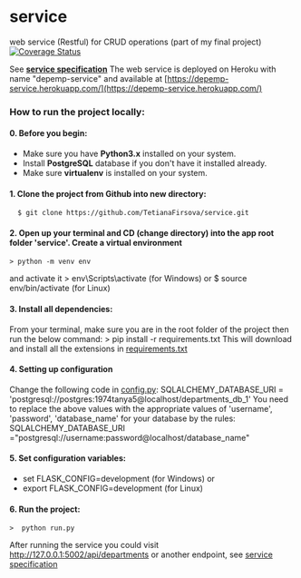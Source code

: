 # service
web service (Restful) for CRUD operations (part of my final project)
[![Coverage Status](https://coveralls.io/repos/github/TetianaFirsova/service/badge.svg)](https://coveralls.io/github/TetianaFirsova/service)

See **[service specification](/documentation/SPECIFICATION.md)**
The web service is deployed on Heroku with name &quot;depemp-service&quot; and available at [https://depemp-service.herokuapp.com/](https://depemp-service.herokuapp.com/)


### How to run the project locally:

#### 0. Before you begin:
- Make sure you have **Python3.x** installed on your system.
- Install **PostgreSQL** database if you don't have it installed already.
- Make sure **virtualenv** is installed on your system.

#### 1. Clone the project from Github into new directory:
      $ git clone https://github.com/TetianaFirsova/service.git
    
#### 2. Open up your terminal and CD (change directory) into the app root folder 'service'. Create a virtual environment
	> python -m venv env
and activate it
	> env\Scripts\activate (for Windows) 
or
	$ source env/bin/activate (for Linux)

#### 3. Install all dependencies:
From your terminal, make sure you are in the root folder of the project then run the below command:
	> pip install -r requirements.txt
This will download and install all the extensions in [requirements.txt](/requirements.txt)

#### 4. Setting up configuration
Change the following code in [config.py](/config.py):
	SQLALCHEMY_DATABASE_URI = 'postgresql://postgres:1974tanya5@localhost/departments_db_1'
You need to replace the above values with the appropriate values of 'username', 'password', 'database_name' for your database by the rules:
	SQLALCHEMY_DATABASE_URI ="postgresql://username:password@localhost/database_name"

#### 5. Set configuration variables:
  - set FLASK_CONFIG=development (for Windows) 
or
  - export FLASK_CONFIG=development (for Linux)

#### 6. Run the project:
	>  python run.py

After running the service you could visit http://127.0.0.1:5002/api/departments or another endpoint, see [service specification](/documentation/SPECIFICATION.md)